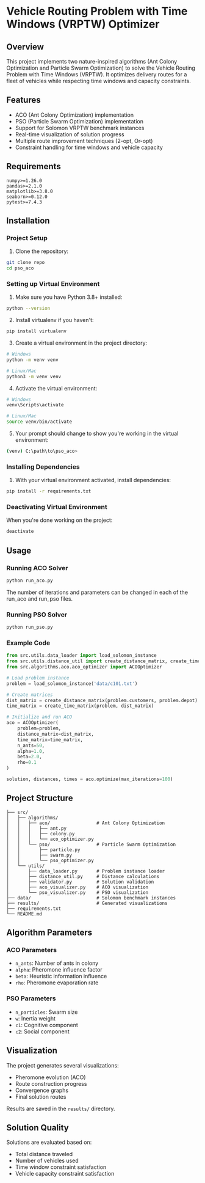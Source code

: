 # Vehicle Routing Problem with Time Windows (VRPTW) Optimizer

## Overview
This project implements two nature-inspired algorithms (Ant Colony Optimization and Particle Swarm Optimization) to solve the Vehicle Routing Problem with Time Windows (VRPTW). It optimizes delivery routes for a fleet of vehicles while respecting time windows and capacity constraints.

## Features
- ACO (Ant Colony Optimization) implementation
- PSO (Particle Swarm Optimization) implementation
- Support for Solomon VRPTW benchmark instances
- Real-time visualization of solution progress
- Multiple route improvement techniques (2-opt, Or-opt)
- Constraint handling for time windows and vehicle capacity

## Requirements
```
numpy>=1.26.0
pandas>=2.1.0
matplotlib>=3.8.0
seaborn>=0.12.0
pytest>=7.4.3
```

## Installation

### Project Setup
1. Clone the repository:
```bash
git clone repo
cd pso_aco
```

### Setting up Virtual Environment
1. Make sure you have Python 3.8+ installed:
```bash
python --version
```

2. Install virtualenv if you haven't:
```bash
pip install virtualenv
```

3. Create a virtual environment in the project directory:
```bash
# Windows
python -m venv venv

# Linux/Mac
python3 -m venv venv
```

4. Activate the virtual environment:
```bash
# Windows
venv\Scripts\activate

# Linux/Mac
source venv/bin/activate
```

5. Your prompt should change to show you're working in the virtual environment:
```bash
(venv) C:\path\to\pso_aco>
```

### Installing Dependencies
1. With your virtual environment activated, install dependencies:
```bash
pip install -r requirements.txt
```

### Deactivating Virtual Environment
When you're done working on the project:
```bash
deactivate
```

## Usage
### Running ACO Solver
```python
python run_aco.py
```
The number of iterations and parameters can be changed in each of the run_aco and run_pso files. 
### Running PSO Solver
```python
python run_pso.py
```

### Example Code
```python
from src.utils.data_loader import load_solomon_instance
from src.utils.distance_util import create_distance_matrix, create_time_matrix
from src.algorithms.aco.aco_optimizer import ACOOptimizer

# Load problem instance
problem = load_solomon_instance('data/c101.txt')

# Create matrices
dist_matrix = create_distance_matrix(problem.customers, problem.depot)
time_matrix = create_time_matrix(problem, dist_matrix)

# Initialize and run ACO
aco = ACOOptimizer(
    problem=problem,
    distance_matrix=dist_matrix,
    time_matrix=time_matrix,
    n_ants=50,
    alpha=1.0,
    beta=2.0,
    rho=0.1
)

solution, distances, times = aco.optimize(max_iterations=100)
```

## Project Structure
```
├── src/
│   ├── algorithms/
│   │   ├── aco/                 # Ant Colony Optimization
│   │   │   ├── ant.py
│   │   │   ├── colony.py
│   │   │   └── aco_optimizer.py
│   │   └── pso/                 # Particle Swarm Optimization
│   │       ├── particle.py
│   │       ├── swarm.py
│   │       └── pso_optimizer.py
│   └── utils/
│       ├── data_loader.py       # Problem instance loader
│       ├── distance_util.py     # Distance calculations
│       ├── validator.py         # Solution validation
│       ├── aco_visualizer.py    # ACO visualization
│       └── pso_visualizer.py    # PSO visualization
├── data/                        # Solomon benchmark instances
├── results/                     # Generated visualizations
├── requirements.txt
└── README.md
```

## Algorithm Parameters

### ACO Parameters
- `n_ants`: Number of ants in colony
- `alpha`: Pheromone influence factor
- `beta`: Heuristic information influence
- `rho`: Pheromone evaporation rate

### PSO Parameters
- `n_particles`: Swarm size
- `w`: Inertia weight
- `c1`: Cognitive component
- `c2`: Social component

## Visualization
The project generates several visualizations:
- Pheromone evolution (ACO)
- Route construction progress
- Convergence graphs
- Final solution routes

Results are saved in the `results/` directory.

## Solution Quality
Solutions are evaluated based on:
- Total distance traveled
- Number of vehicles used
- Time window constraint satisfaction
- Vehicle capacity constraint satisfaction

